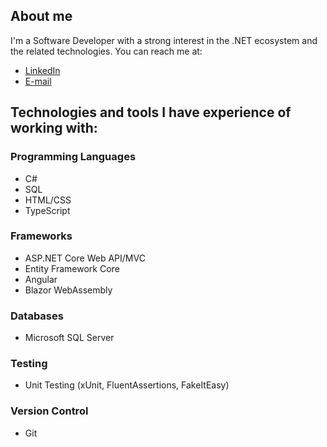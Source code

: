## About me

I'm a Software Developer with a strong interest in the .NET ecosystem and the related technologies.
You can reach me at:
- [LinkedIn](https://www.linkedin.com/in/dastan-abishev)
- [E-mail](mailto:abish.ev@outlook.com)

## Technologies and tools I have experience of working with:

### Programming Languages
- C#
- SQL
- HTML/CSS
- TypeScript

### Frameworks
- ASP.NET Core Web API/MVC
- Entity Framework Core
- Angular
- Blazor WebAssembly

### Databases
- Microsoft SQL Server

### Testing
- Unit Testing (xUnit, FluentAssertions, FakeItEasy)
  
### Version Control
- Git
